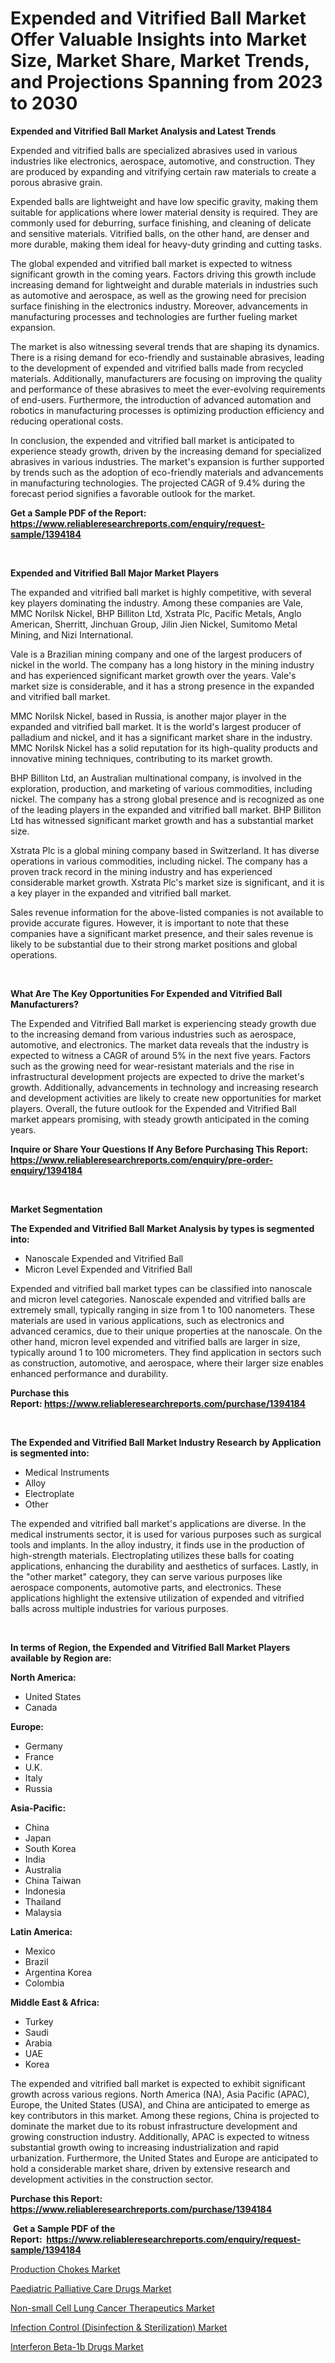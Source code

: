 <p><h1>Expended and Vitrified Ball Market Offer Valuable Insights into Market Size, Market Share, Market Trends, and Projections Spanning from 2023 to 2030</h1></p><p><strong>Expended and Vitrified Ball Market Analysis and Latest Trends</strong></p>
<p><p>Expended and vitrified balls are specialized abrasives used in various industries like electronics, aerospace, automotive, and construction. They are produced by expanding and vitrifying certain raw materials to create a porous abrasive grain.</p><p>Expended balls are lightweight and have low specific gravity, making them suitable for applications where lower material density is required. They are commonly used for deburring, surface finishing, and cleaning of delicate and sensitive materials. Vitrified balls, on the other hand, are denser and more durable, making them ideal for heavy-duty grinding and cutting tasks.</p><p>The global expended and vitrified ball market is expected to witness significant growth in the coming years. Factors driving this growth include increasing demand for lightweight and durable materials in industries such as automotive and aerospace, as well as the growing need for precision surface finishing in the electronics industry. Moreover, advancements in manufacturing processes and technologies are further fueling market expansion.</p><p>The market is also witnessing several trends that are shaping its dynamics. There is a rising demand for eco-friendly and sustainable abrasives, leading to the development of expended and vitrified balls made from recycled materials. Additionally, manufacturers are focusing on improving the quality and performance of these abrasives to meet the ever-evolving requirements of end-users. Furthermore, the introduction of advanced automation and robotics in manufacturing processes is optimizing production efficiency and reducing operational costs.</p><p>In conclusion, the expended and vitrified ball market is anticipated to experience steady growth, driven by the increasing demand for specialized abrasives in various industries. The market's expansion is further supported by trends such as the adoption of eco-friendly materials and advancements in manufacturing technologies. The projected CAGR of 9.4% during the forecast period signifies a favorable outlook for the market.</p></p>
<p><strong>Get a Sample PDF of the Report:&nbsp; <a href="https://www.reliableresearchreports.com/enquiry/request-sample/1394184">https://www.reliableresearchreports.com/enquiry/request-sample/1394184</a></strong></p>
<p>&nbsp;</p>
<p><strong>Expended and Vitrified Ball Major Market Players</strong></p>
<p><p>The expanded and vitrified ball market is highly competitive, with several key players dominating the industry. Among these companies are Vale, MMC Norilsk Nickel, BHP Billiton Ltd, Xstrata Plc, Pacific Metals, Anglo American, Sherritt, Jinchuan Group, Jilin Jien Nickel, Sumitomo Metal Mining, and Nizi International.</p><p>Vale is a Brazilian mining company and one of the largest producers of nickel in the world. The company has a long history in the mining industry and has experienced significant market growth over the years. Vale's market size is considerable, and it has a strong presence in the expanded and vitrified ball market.</p><p>MMC Norilsk Nickel, based in Russia, is another major player in the expanded and vitrified ball market. It is the world's largest producer of palladium and nickel, and it has a significant market share in the industry. MMC Norilsk Nickel has a solid reputation for its high-quality products and innovative mining techniques, contributing to its market growth.</p><p>BHP Billiton Ltd, an Australian multinational company, is involved in the exploration, production, and marketing of various commodities, including nickel. The company has a strong global presence and is recognized as one of the leading players in the expanded and vitrified ball market. BHP Billiton Ltd has witnessed significant market growth and has a substantial market size.</p><p>Xstrata Plc is a global mining company based in Switzerland. It has diverse operations in various commodities, including nickel. The company has a proven track record in the mining industry and has experienced considerable market growth. Xstrata Plc's market size is significant, and it is a key player in the expanded and vitrified ball market.</p><p>Sales revenue information for the above-listed companies is not available to provide accurate figures. However, it is important to note that these companies have a significant market presence, and their sales revenue is likely to be substantial due to their strong market positions and global operations.</p></p>
<p>&nbsp;</p>
<p><strong>What Are The Key Opportunities For Expended and Vitrified Ball Manufacturers?</strong></p>
<p><p>The Expended and Vitrified Ball market is experiencing steady growth due to the increasing demand from various industries such as aerospace, automotive, and electronics. The market data reveals that the industry is expected to witness a CAGR of around 5% in the next five years. Factors such as the growing need for wear-resistant materials and the rise in infrastructural development projects are expected to drive the market's growth. Additionally, advancements in technology and increasing research and development activities are likely to create new opportunities for market players. Overall, the future outlook for the Expended and Vitrified Ball market appears promising, with steady growth anticipated in the coming years.</p></p>
<p><strong>Inquire or Share Your Questions If Any Before Purchasing This Report: <a href="https://www.reliableresearchreports.com/enquiry/pre-order-enquiry/1394184">https://www.reliableresearchreports.com/enquiry/pre-order-enquiry/1394184</a></strong></p>
<p>&nbsp;</p>
<p><strong>Market Segmentation</strong></p>
<p><strong>The Expended and Vitrified Ball Market Analysis by types is segmented into:</strong></p>
<p><ul><li>Nanoscale Expended and Vitrified Ball</li><li>Micron Level Expended and Vitrified Ball</li></ul></p>
<p><p>Expended and vitrified ball market types can be classified into nanoscale and micron level categories. Nanoscale expended and vitrified balls are extremely small, typically ranging in size from 1 to 100 nanometers. These materials are used in various applications, such as electronics and advanced ceramics, due to their unique properties at the nanoscale. On the other hand, micron level expended and vitrified balls are larger in size, typically around 1 to 100 micrometers. They find application in sectors such as construction, automotive, and aerospace, where their larger size enables enhanced performance and durability.</p></p>
<p><strong>Purchase this Report:&nbsp;<a href="https://www.reliableresearchreports.com/purchase/1394184">https://www.reliableresearchreports.com/purchase/1394184</a></strong></p>
<p>&nbsp;</p>
<p><strong>The Expended and Vitrified Ball Market Industry Research by Application is segmented into:</strong></p>
<p><ul><li>Medical Instruments</li><li>Alloy</li><li>Electroplate</li><li>Other</li></ul></p>
<p><p>The expended and vitrified ball market's applications are diverse. In the medical instruments sector, it is used for various purposes such as surgical tools and implants. In the alloy industry, it finds use in the production of high-strength materials. Electroplating utilizes these balls for coating applications, enhancing the durability and aesthetics of surfaces. Lastly, in the "other market" category, they can serve various purposes like aerospace components, automotive parts, and electronics. These applications highlight the extensive utilization of expended and vitrified balls across multiple industries for various purposes.</p></p>
<p>&nbsp;</p>
<p><strong>In terms of Region, the Expended and Vitrified Ball Market Players available by Region are:</strong></p>
<p>
    <p> <strong> North America: </strong>
        <ul>
            <li>United States</li>
            <li>Canada</li>
        </ul>
        </p> 
    <p> <strong> Europe: </strong>
        <ul>
            <li>Germany</li>
            <li>France</li>
            <li>U.K.</li>
            <li>Italy</li>
            <li>Russia</li>
        </ul>
        </p> 
    <p> <strong> Asia-Pacific: </strong>
        <ul>
            <li>China</li>
            <li>Japan</li>
            <li>South Korea</li>
            <li>India</li>
            <li>Australia</li>
            <li>China Taiwan</li>
            <li>Indonesia</li>
            <li>Thailand</li>
            <li>Malaysia</li>
        </ul>
        </p> 
    <p> <strong> Latin America: </strong>
        <ul>
            <li>Mexico</li>
            <li>Brazil</li>
            <li>Argentina Korea</li>
            <li>Colombia</li>
        </ul>
        </p> 
    <p> <strong> Middle East & Africa: </strong>
        <ul>
            <li>Turkey</li>
            <li>Saudi</li>
            <li>Arabia</li>
            <li>UAE</li>
            <li>Korea</li>
        </ul>
    </p>
    </p>
<p><p>The expended and vitrified ball market is expected to exhibit significant growth across various regions. North America (NA), Asia Pacific (APAC), Europe, the United States (USA), and China are anticipated to emerge as key contributors in this market. Among these regions, China is projected to dominate the market due to its robust infrastructure development and growing construction industry. Additionally, APAC is expected to witness substantial growth owing to increasing industrialization and rapid urbanization. Furthermore, the United States and Europe are anticipated to hold a considerable market share, driven by extensive research and development activities in the construction sector.</p></p>
<p><strong>Purchase this Report: <a href="https://www.reliableresearchreports.com/purchase/1394184">https://www.reliableresearchreports.com/purchase/1394184</a></strong></p>
<p>&nbsp;<strong>Get a Sample PDF of the Report:&nbsp;&nbsp;<a href="https://www.reliableresearchreports.com/enquiry/request-sample/1394184">https://www.reliableresearchreports.com/enquiry/request-sample/1394184</a></strong></p>
<p><strong></strong></p>
<p><p><a href="https://www.linkedin.com/pulse/production-chokes-market-research-report-provides-thorough-w5ntf/">Production Chokes Market</a></p><p><a href="https://issuu.com/reportprime-2/docs/paediatric-palliative-care-drugs-market-size-2030.?fr=xKAE9_zU1NQ">Paediatric Palliative Care Drugs Market</a></p><p><a href="https://github.com/Chiragrp23/Market-Research-Report-List-1/blob/main/non-small-cell-lung-cancer-therapeutics-market.md">Non-small Cell Lung Cancer Therapeutics Market</a></p><p><a href="https://github.com/Chiragrp24/Market-Research-Report-List-1/blob/main/infection-control-disinfection-sterilization-market.md">Infection Control (Disinfection & Sterilization) Market</a></p><p><a href="https://issuu.com/reportprime-2/docs/interferon-beta-1b-drugs-market-size-2030.pptx?fr=xKAE9_zU1NQ">Interferon Beta-1b Drugs Market</a></p></p>